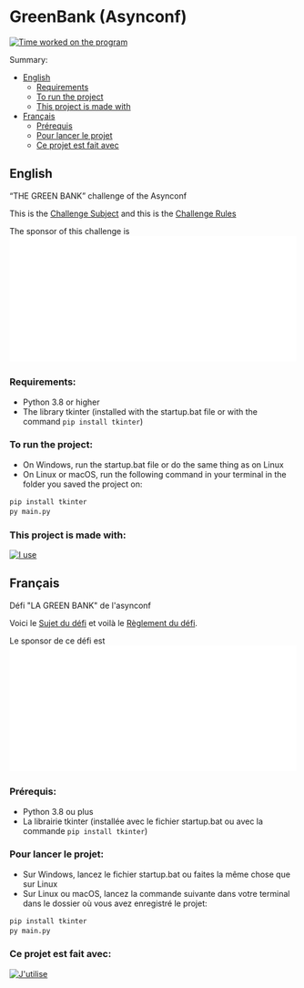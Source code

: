 # GreenBank (Asynconf)

[![Time worked on the program](https://wakatime.com/badge/github/CreeperFarm/GreenBank.svg)](https://wakatime.com/badge/github/CreeperFarm/GreenBank)

Summary:
- [English](#english)
  - [Requirements](#requirements)
  - [To run the project](#to-run-the-project)
  - [This project is made with](#this-project-is-made-with)
- [Français](#français)
  - [Prérequis](#prérequis)
  - [Pour lancer le projet](#pour-lancer-le-projet)
  - [Ce projet est fait avec](#ce-projet-est-fait-avec)

## English

“THE GREEN BANK” challenge of the Asynconf

This is the [Challenge Subject](https://asynconf.fr/docs/sujet_tournoi.pdf) and this is the
[Challenge Rules](https://asynconf.fr/docs/reglement_tournoi.pdf)

The sponsor of this challenge is ![Banque populaire Val de France](./img/sponso.png)

### Requirements:

- Python 3.8 or higher
- The library tkinter (installed with the startup.bat file or with the command `pip install tkinter`)

### To run the project:

- On Windows, run the startup.bat file or do the same thing as on Linux
- On Linux or macOS, run the following command in your terminal in the folder you saved the project on:
```bash
pip install tkinter
py main.py
```

### This project is made with:

[![I use](https://skillicons.dev/icons?i=py,md,vscode,github)](https://skillicons.dev)

## Français
Défi "LA GREEN BANK" de l'asynconf

Voici le [Sujet du défi](https://asynconf.fr/docs/sujet_tournoi.pdf) et voilà le
[Règlement du défi](https://asynconf.fr/docs/reglement_tournoi.pdf).

Le sponsor de ce défi est ![Banque populaire Val de France](./img/sponso.png)

### Prérequis:

- Python 3.8 ou plus
- La librairie tkinter (installée avec le fichier startup.bat ou avec la commande `pip install tkinter`)

### Pour lancer le projet:

- Sur Windows, lancez le fichier startup.bat ou faites la même chose que sur Linux
- Sur Linux ou macOS, lancez la commande suivante dans votre terminal dans le dossier où vous avez enregistré le projet:
```bash
pip install tkinter
py main.py
```

### Ce projet est fait avec:

[![J'utilise](https://skillicons.dev/icons?i=py,md,vscode,github)](https://skillicons.dev)

